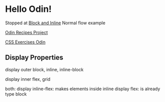 # Hello Odin! 

Stopped at [Block and Inline](https://www.theodinproject.com/lessons/foundations-block-and-inline#divs-and-spans)
Normal flow example

[Odin Recipes Project](https://github.com/AntonioMarcel/odin-recipes)

[CSS Exercises Odin](https://github.com/AntonioMarcel/css-exercises-odin)

## Display Properties
display outer
block, inline, inline-block

display inner
flex, grid

both: 
display inline-flex: makes elements inside inline
display flex: is already type block